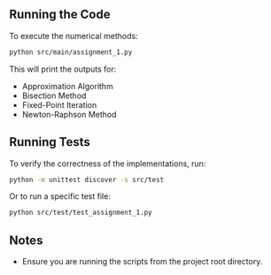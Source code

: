 ## Running the Code
To execute the numerical methods:
```bash
python src/main/assignment_1.py
```

This will print the outputs for:
- Approximation Algorithm
- Bisection Method
- Fixed-Point Iteration
- Newton-Raphson Method

## Running Tests
To verify the correctness of the implementations, run:
```bash
python -m unittest discover -s src/test
```

Or to run a specific test file:
```bash
python src/test/test_assignment_1.py
```


## Notes
- Ensure you are running the scripts from the project root directory.


